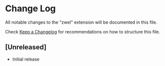 # Change Log

All notable changes to the "zwel" extension will be documented in this file.

Check [Keep a Changelog](http://keepachangelog.com/) for recommendations on how to structure this file.

## [Unreleased]

- Initial release
